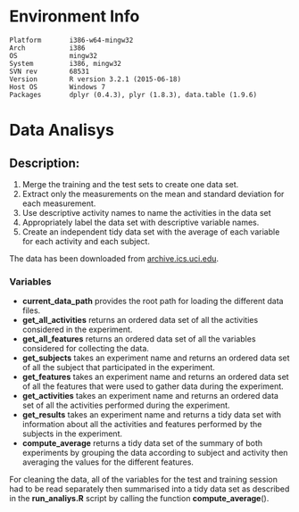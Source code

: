 # Environment Info
```
Platform       i386-w64-mingw32            
Arch           i386                        
OS             mingw32                     
System         i386, mingw32                          
SVN rev        68531                        
Version        R version 3.2.1 (2015-06-18)      
Host OS        Windows 7                   
Packages       dplyr (0.4.3), plyr (1.8.3), data.table (1.9.6)
```
# Data Analisys

## Description:

1. Merge the training and the test sets to create one data set.
2. Extract only the measurements on the mean and standard deviation for each measurement.
3. Use descriptive activity names to name the activities in the data set
4. Appropriately label the data set with descriptive variable names.
5. Create an independent tidy data set with the average of each variable for each activity and each subject.

The data has been downloaded from [archive.ics.uci.edu](http://archive.ics.uci.edu/ml/datasets/Human+Activity+Recognition+Using+Smartphones). 

### Variables

- **current_data_path** provides the root path for loading the different data files.
- **get_all_activities** returns an ordered data set of all the activities considered in the experiment.
- **get_all_features** returns an ordered data set of all the variables considered for collecting the data.
- **get_subjects** takes an experiment name and returns an ordered data set of all the subject that participated in the experiment.
- **get_features** takes an experiment name and returns an ordered data set of all the features that were used to gather data during the experiment.
- **get_activities** takes an experiment name and returns an ordered data set of all the activities performed during the experiment.
- **get_results** takes an experiment name and returns a tidy data set with information about all the activities and features performed by the subjects in the experiment.
- **compute_average** returns a tidy data set of the summary of both experiments by grouping the data according to subject and activity then averaging the values for the different features.

For cleaning the data, all of the variables for the test and training session had to be read separately then summarised into a tidy data set as described in the **run_analiys.R** script by calling the function **compute_average**().
